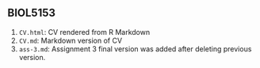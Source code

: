 ## BIOL5153

1. `CV.html`: CV rendered from R Markdown
2. `CV.md`: Markdown version of CV
3. `ass-3.md`: Assignment 3 final version was added after deleting previous version.
